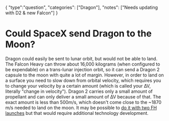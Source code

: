 {
    "type":"question",
    "categories": ["Dragon"],
    "notes": ["Needs updating with D2 & new Falcon"]
}

# Could SpaceX send Dragon to the Moon?

Dragon could easily be sent to lunar orbit, but would not be able to land. The Falcon Heavy can throw about 16,000 kilograms (when configured to be expendable) on a trans-lunar injection orbit, so it can send a Dragon 2 capsule to the moon with quite a lot of margin. However, in order to land on a surface you need to slow down from orbital velocity, which requires you to change your velocity by a certain amount (which is called your ∆V, literally "change in velocity"). Dragon 2 carries only a small amount of propellant and can only deliver a small amount of ∆V because of that. The exact amount is less than 500m/s, which doesn't come close to the ~1870 m/s needed to land on the moon. It may be possible to [do it with two FH launches](http://imgur.com/a/as1FD#0) but that would require additional technology development.
